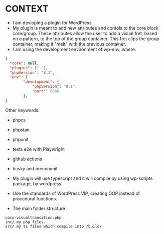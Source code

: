 CONTEXT
===

- I am devloping a plugin for WordPress
- My plugin is meant to add new attributes and contols to the core block core/group. These attributes allow the user to add a visual fret, based on a pattern, to the top of the group container. This fret clips the group container,
making it "melt" with the previous container.
- I am using the development environment of wp-env, where:
```wp-env.json
{
  "core": null,
  "plugins": ["."],
  "phpVersion": "8.1",
  "env": {
		"development": {
			"phpVersion": "8.1",
			"port": 8666
		},
}
```

Other keywords:
- phpcs
- phpstan
- phpunit
- tests e2e with Playwright
- github actions
- husky and precommit

- My plugin will use typescript and it will compile by using wp-scripts package, by wordpress.

- Use the standards of WordPress VIP, creating OOP instead of procedural functions.

- The main folder structure :
```
coco-visualtransition.php
inc/ my php files.
src/ my ts files which compile into /build/
```

